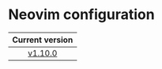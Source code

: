 # Neovim configuration

|                            Current version                             |
| :--------------------------------------------------------------------: |
| [v1.10.0](https://github.com/vladdoster/neovim-configuration/releases) |
